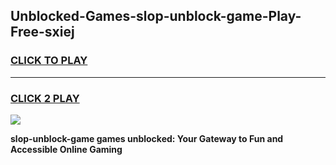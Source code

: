 
## Unblocked-Games-slop-unblock-game-Play-Free-sxiej
<h3>
<a href="https://premium76.site?title=slop-unblock-game&ref=23A">CLICK TO PLAY</a></h3>
<hr>

<h3>
<a href="https://premium76.site?title=slop-unblock-game&ref=23A">CLICK 2 PLAY</a>
  
</h3>

<a href="https://premium76.site?title=slop-unblock-game&ref=23A"><img src="https://clearcache.store/games.png"></a>


**slop-unblock-game games unblocked: Your Gateway to Fun and Accessible Online Gaming**
